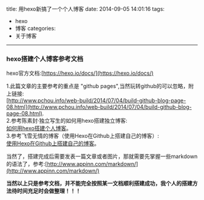 title: 用hexo新搞了一个个人博客
date: 2014-09-05 14:01:16
tags:
- hexo
- 博客
categories:
- 关于博客
---
### hexo搭建个人博客参考文档

hexo官方文档:[https://hexo.io/docs/](https://hexo.io/docs/)

1.此篇文章的主要参考的重点是 "github pages",当然玩转github的可以忽略，附上链接:  
	[http://www.pchou.info/web-build/2014/07/04/build-github-blog-page-08.html](http://www.pchou.info/web-build/2014/07/04/build-github-blog-page-08.html).  
2.参考陈素封·独立写生的如何用hexo搭建独立博客:  
	[如何用hexo搭建个人博客](http://cnfeat.com/2014/05/10/2014-05-11-how-to-build-a-blog/)。  
3.参考飞雪无情的博客（使用Hexo在Github上搭建自己的博客）:  
	[使用Hexo在Github上搭建自己的博客](http://cnfeat.com/2014/05/10/2014-05-11-how-to-build-a-blog/)。


当然了，搭建完成后需要发表一篇文章或者图片，那就需要先掌握一些markdown的语法了，参考:[http://www.appinn.com/markdown/](http://www.appinn.com/markdown/)

**当然以上只是参考文档，并不能完全按照某一文档顺利搭建成功，我个人的搭建方法待时间充足时会做整理！！！**